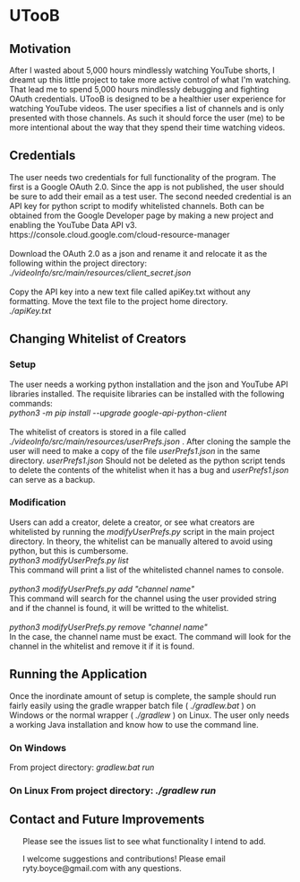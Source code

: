 <h1> UTooB </h1>

<h2> Motivation </h2>
<p> After I wasted about 5,000 hours mindlessly watching YouTube shorts, I dreamt up this little project to take
more active control of what I'm watching. That lead me to spend 5,000 hours mindlessly debugging and fighting OAuth credentials. 
UTooB is designed to be a healthier user experience for watching YouTube videos. The user specifies a list of 
channels and is only presented with those channels. As such it should force the user (me) to be more intentional
about the way that they spend their time watching videos. </p>

<h2> Credentials </h2>
<p> The user needs two credentials for full functionality of the program. The first is a Google OAuth 2.0. Since the
app is not published, the user should be sure to add their email as a test user. The second needed credential is an API
key for python script to modify whitelisted channels. Both can be obtained from the Google Developer page by making a new
project and enabling the YouTube Data API v3.
<br> https://console.cloud.google.com/cloud-resource-manager 
<br>
<br> Download the OAuth 2.0 as a json and rename it and relocate it as the following within the project directory:
<br> <i> ./videoInfo/src/main/resources/client_secret.json </i> 
<br>
<br> Copy the API key into a new text file called apiKey.txt without any formatting. Move the text file to the project home directory.
<br> <i> ./apiKey.txt </i> </p>

<h2> Changing Whitelist of Creators </h2>
<h3> Setup </h3>
<p> The user needs a working python installation and the json and YouTube API libraries installed. The requisite libraries can
be installed with the following commands:
<br> <i> python3 -m pip install --upgrade google-api-python-client </i>
<br>
<br> The whitelist of creators is stored in a file called <i>./videoInfo/src/main/resources/userPrefs.json </i>. After cloning the sample 
the user will need to make a copy of the file <i> userPrefs1.json </i> in the same directory. <i> userPrefs1.json </i> Should 
not be deleted as the python script tends to delete the contents of the whitelist when it has a bug and <i> userPrefs1.json </i>
can serve as a backup.
<h3> Modification </h3>
Users can add a creator, delete a creator, or see what creators are whitelisted by running the <i> modifyUserPrefs.py </i> script 
in the main project directory. In theory, the whitelist can be manually altered to avoid using python, but this is cumbersome. 
<br> <i> python3 modifyUserPrefs.py list </i>
<br> This command will print a list of the whitelisted channel names to console. 
<br>
<br> <i> python3 modifyUserPrefs.py add "channel name" </i>
<br> This command will search for the channel using the user provided string and if the channel is found, it will be writted to the whitelist.
<br>
<br> <i> python3 modifyUserPrefs.py remove "channel name" </i>
<br> In the case, the channel name must be exact. The command will look for the channel in the whitelist and remove it if it is found.

<h2> Running the Application </h2>
Once the inordinate amount of setup is complete, the sample should run fairly easily using the gradle wrapper batch file (<i> ./gradlew.bat </i>) on Windows or the normal wrapper (<i> ./gradlew </i>) on Linux. The user only needs a working Java installation and know how to use the command line. 
<h3> On Windows </h3>
From project directory:
<i> gradlew.bat run </i>

<h3> On Linux </i>
From project directory:
<i> ./gradlew run </i>

<h2> Contact and Future Improvements </h2>
<ul> Please see the issues list to see what functionality I intend to add. </ul>
<ul> I welcome suggestions and contributions! Please email ryty.boyce@gmail.com with any questions. </ul>
